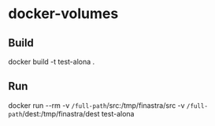 # docker-volumes

## Build
docker build -t test-alona .

## Run
docker run --rm -v `/full-path`/src:/tmp/finastra/src -v `/full-path`/dest:/tmp/finastra/dest test-alona
